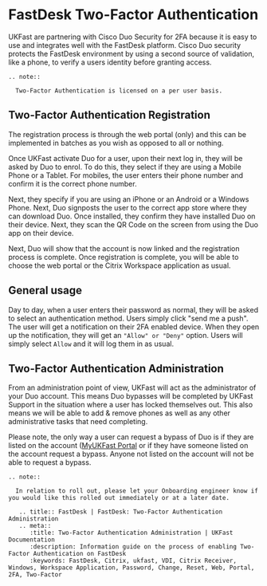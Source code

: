 # FastDesk Two-Factor Authentication

UKFast are partnering with Cisco Duo Security for 2FA because it is easy to use and integrates well with the FastDesk platform. Cisco Duo security protects the FastDesk environment by using a second source of validation, like a phone, to verify a users identity before granting access.

```eval_rst
.. note::

  Two-Factor Authentication is licensed on a per user basis.

```

## Two-Factor Authentication Registration

The registration process is through the web portal (only) and this can be implemented in batches as you wish as opposed to all or nothing.

Once UKFast activate Duo for a user, upon their next log in, they will be asked by Duo to enrol.  To do this, they select if they are using a Mobile Phone or a Tablet. For mobiles, the user enters their phone number and confirm it is the correct phone number.

Next, they specify if you are using an iPhone or an Android or a Windows Phone. Next, Duo signposts the user to the correct app store where they can download Duo. Once installed, they confirm they have installed Duo on their device. Next, they scan the QR Code on the screen from using the Duo app on their device.

Next, Duo will show that the account is now linked and the registration process is complete. Once registration is complete, you will be able to choose the web portal or the Citrix Workspace application as usual.

## General usage

Day to day, when a user enters their password as normal, they will be asked to select an authentication method. Users simply click "send me a push". The user will get a notification on their 2FA enabled device. When they open up the notification, they will get an `"Allow" or "Deny"` option. Users will simply select `Allow` and it will log them in as usual.


## Two-Factor Authentication Administration

From an administration point of view, UKFast will act as the administrator of your Duo account. This means Duo bypasses will be completed by UKFast Support in the situation where a user has locked themselves out. This also means we will be able to add & remove phones as well as any other administrative tasks that need completing.

Please note, the only way a user can request a bypass of Duo is if they are listed on the account ([MyUKFast Portal](https://portal.ans.co.uk/login) or if they have someone listed on the account request a bypass. Anyone not listed on the account will not be able to request a bypass.

```eval_rst
.. note::

  In relation to roll out, please let your Onboarding engineer know if you would like this rolled out immediately or at a later date.

```

```eval_rst
   .. title:: FastDesk | FastDesk: Two-Factor Authentication Administration
   .. meta::
      :title: Two-Factor Authentication Administration | UKFast Documentation
      :description: Information guide on the process of enabling Two-Factor Authentication on FastDesk
      :keywords: FastDesk, Citrix, ukfast, VDI, Citrix Receiver, Windows, Workspace Application, Password, Change, Reset, Web, Portal, 2FA, Two-Factor
```
